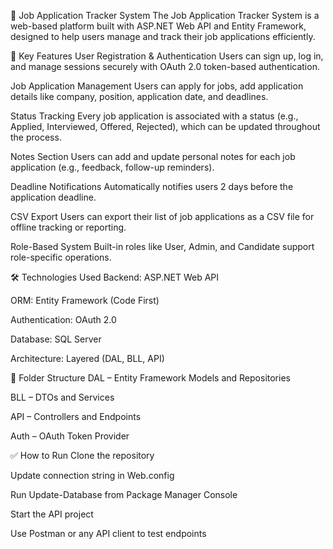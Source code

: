 💼 Job Application Tracker System
The Job Application Tracker System is a web-based platform built with ASP.NET Web API and Entity Framework, designed to help users manage and track their job applications efficiently.

🔧 Key Features
User Registration & Authentication
Users can sign up, log in, and manage sessions securely with OAuth 2.0 token-based authentication.

Job Application Management
Users can apply for jobs, add application details like company, position, application date, and deadlines.

Status Tracking
Every job application is associated with a status (e.g., Applied, Interviewed, Offered, Rejected), which can be updated throughout the process.

Notes Section
Users can add and update personal notes for each job application (e.g., feedback, follow-up reminders).

Deadline Notifications
Automatically notifies users 2 days before the application deadline.

CSV Export
Users can export their list of job applications as a CSV file for offline tracking or reporting.

Role-Based System
Built-in roles like User, Admin, and Candidate support role-specific operations.

🛠 Technologies Used
Backend: ASP.NET Web API

ORM: Entity Framework (Code First)

Authentication: OAuth 2.0

Database: SQL Server

Architecture: Layered (DAL, BLL, API)

📁 Folder Structure
DAL – Entity Framework Models and Repositories

BLL – DTOs and Services

API – Controllers and Endpoints

Auth – OAuth Token Provider

✅ How to Run
Clone the repository

Update connection string in Web.config

Run Update-Database from Package Manager Console

Start the API project

Use Postman or any API client to test endpoints

